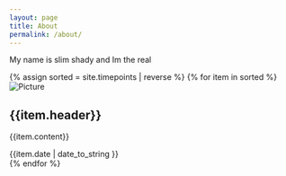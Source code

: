 ```yaml
---
layout: page
title: About
permalink: /about/
---
```

My name is slim shady and Im the real 

<style>

color-pallete {
    color-blue: #0086B3;
    color-green: #008080;
    color-white: #E9ECEF;
    color-red: #BD4147;
    color-blue2: #007BFF;
}

</style>


<div id="wrapper-tmline">
<section id="cd-timeline" class="cd-container">
  {% assign sorted = site.timepoints | reverse %}
  {% for item in sorted %}
    <div class="cd-timeline-block">
      <div class="cd-timeline-img {{item.icon}}">
        <img src="/assets/img/{{item.icon}}.svg" alt="Picture">
      </div> <!-- cd-timeline-img -->
      <div class="cd-timeline-content">
        <h2>{{item.header}}</h2>
        <p>{{item.content}}</p>
        <span class="cd-date">{{item.date | date_to_string }}</span>
      </div> <!-- cd-timeline-content -->
    </div> <!-- cd-timeline-block -->
  {% endfor %}
</section> <!-- cd-timeline -->

</div>
